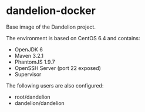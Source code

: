 dandelion-docker
================

Base image of the Dandelion project.

The environment is based on CentOS 6.4 and contains:

 * OpenJDK 6
 * Maven 3.2.1 
 * PhantomJS 1.9.7
 * OpenSSH Server (port 22 exposed)
 * Supervisor

The following users are also configured:

 * root/dandelion
 * dandelion/dandelion      

